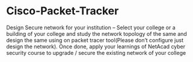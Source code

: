 # Cisco-Packet-Tracker
Design Secure network for your institution – Select your college or a building of your college and study the network topology of the same and design the same using on packet tracer tool(Please don’t configure just design the network). Once done, apply your learnings of NetAcad cyber security course to upgrade / secure the existing network of your college
